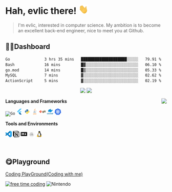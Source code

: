 # Hah, evlic there! <img width='30px' height='30px'  src="dist/waving-hand.gif">

> I'm evlic, interested in computer science. 
> My ambition is to become an excellent back-end engineer, nice to meet you at Github.


## 👨‍💻Dashboard

<!--START_SECTION:waka-->

```txt
Go               3 hrs 35 mins   ████████████████████░░░░░   79.91 %
Bash             16 mins         █▓░░░░░░░░░░░░░░░░░░░░░░░   06.10 %
go.mod           14 mins         █▒░░░░░░░░░░░░░░░░░░░░░░░   05.33 %
MySQL            7 mins          ▓░░░░░░░░░░░░░░░░░░░░░░░░   02.62 %
ActionScript     5 mins          ▓░░░░░░░░░░░░░░░░░░░░░░░░   02.19 %
```

<!--END_SECTION:waka-->

<div align='center' display='flex'>
        <img height='180px' src="http://github-readme-streak-stats.herokuapp.com?user=evlic&theme=bear&hide_border=true&date_format=%5BY.%5Dn.j">
        <img height='180px' src="https://stats.justsong.cn/api/leetcode?username=evlic&cn=true&theme=dark">
        <p></p>
</div>

<img height='160px' align="right" src="https://github-readme-stats.vercel.app/api/top-langs/?username=evlic&theme=dark&layout=compact">
<!--         <img height='160px' src="https://github-readme-stats.vercel.app/api?username=evlic&show_icons=true&theme=dark"> -->

**Languages and Frameworks**

<code><img height="20" src="https://go.dev/images/go-logo-white.svg" alt="Go" title="Go"></code>
<code><img height="20" src="https://raw.githubusercontent.com/github/explore/main/topics/flutter/flutter.png" alt="Flutter" title="Flutter"></code>
<code><img height="20" src="https://raw.githubusercontent.com/github/explore/main/topics/python/python.png" alt="Python" title="Python"></code>
<code><img height="20" src="https://raw.githubusercontent.com/github/explore/main/topics/java/java.png" alt="Java" title="Java"></code>
<code><img height="20" src="https://raw.githubusercontent.com/github/explore/main/topics/git/git.png" alt="Git" title="Git"></code>
<code><img height="20" src="https://raw.githubusercontent.com/github/explore/main/topics/docker/docker.png" alt="Docker" title="Docker"></code>
<code><img height="20" src="https://raw.githubusercontent.com/github/explore/main/topics/kubernetes/kubernetes.png" alt="K8S" title="Kubernetes"></code>

**Tools and Environments**

<code><img height="20" src="https://raw.githubusercontent.com/github/explore/main/topics/visual-studio-code/visual-studio-code.png" alt="VSCode" title="VSCode"></code>
<code><img height="20" src="dist/notion.svg" alt="Notion" title="Notion"></code>
<code><img height="20" src="https://raw.githubusercontent.com/github/explore/main/topics/markdown/markdown.png" alt="Markdown" title="MarkDown"></code>
<code><img height="20" src="dist/macos-logo.png" alt="MacOS" title="MacOS"></code>
<code><img height="20" src="https://raw.githubusercontent.com/github/explore/main/topics/linux/linux.png" alt="Linux" title="Linux"></code>



<br>


## 😋Playground

[Coding PlayGround(Coding with me)](https://lab.evlic.cn)

[![free time coding](https://wakatime.com/badge/user/d9f55687-1fce-4083-8cda-b582dac59cb6.svg)](https://wakatime.com/@d9f55687-1fce-4083-8cda-b582dac59cb6) ![Nintendo](https://img.shields.io/badge/-Nintendo%20Switch-e60012?style=flat-square&logo=nintendo%20switch&logoColor=ffffff)

